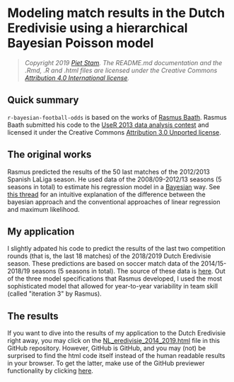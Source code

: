 # Modeling match results in the Dutch Eredivisie using a hierarchical Bayesian Poisson model

> *Copyright 2019 [Piet Stam](http://www.pietstam.nl). The README.md documentation and the .Rmd, .R and .html files are licensed under the Creative Commons [Attribution 4.0 International license](http://creativecommons.org/licenses/by/4.0/).* 

## Quick summary
`r-bayesian-football-odds` is based on the works of [Rasmus Baath](http://www.sumsar.net/blog/2013/07/modeling-match-results-in-la-liga-part-one/). Rasmus Baath submitted his code to the [UseR 2013 data analysis contest](https://www.r-project.org/conferences/useR-2013/) and licensed it under the Creative Commons [Attribution 3.0 Unported license](http://creativecommons.org/licenses/by/3.0/). 

## The original works
Rasmus predicted the results of the 50 last matches of the 2012/2013 Spanish LaLiga season. He used data of the 2008/09-2012/13 seasons (5 seasons in total) to estimate his regression model in a [Bayesian](https://en.wikipedia.org/wiki/Bayes_estimator) way. See [this thread](https://stats.stackexchange.com/questions/252577/bayes-regression-how-is-it-done-in-comparison-to-standard-regression) for an intuitive explanation of the difference between the bayesian approach and the conventional approaches of linear regression and maximum likelihood.

## My application
I slightly adpated his code to predict the results of the last two competition rounds (that is, the last 18 matches) of the 2018/2019 Dutch Eredivisie season. These predictions are based on soccer match data of the 2014/15-2018/19 seasons (5 seasons in total). The source of these data is [here](http://www.football-data.co.uk/netherlandsm.php). Out of the three model specifications that Rasmus developed, I used the most sophisticated model that allowed for year-to-year variability in team skill (called "iteration 3" by Rasmus).

## The results
If you want to dive into the results of my application to the Dutch Eredivisie right away, you may click on the [NL_eredivisie_2014_2019.html](https://github.com/pjastam/r-bayesian-football-odds/blob/master/NL_eredivisie_2014_2019.html) file in this GitHub repository. However, GitHub is GitHub, and you may (not) be surprised to find the html code itself instead of the human readable results in your browser. To get the latter, make use of the GitHub previewer functionality by clicking [here](http://htmlpreview.github.com/?https://github.com/pjastam/r-bayesian-football-odds/blob/master/NL_eredivisie_2014_2019.html).